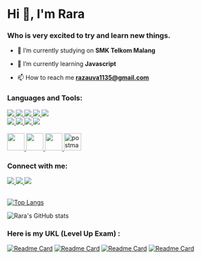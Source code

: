 <link rel="stylesheet" href="https://cdn.jsdelivr.net/gh/devicons/devicon@v2.14.0/devicon.min.css">

<h1 align="left">Hi 👋, I'm Rara</h1>
<h3 align="left">Who is very excited to try and learn new things.</h3>

- 🔭 I’m currently studying on **SMK Telkom Malang**

- 🌱 I’m currently learning **Javascript**

- 📫 How to reach me **razauva1135@gmail.com**


</p>

<h3 align="left">Languages and Tools:</h3>
<div class="row">
    <a href="https://www.java.com/en/">
        <img src="https://img.shields.io/badge/Java-ED8B00?style=for-the-badge&logo=java&logoColor=white">
    </a>
    <a href="https://developer.mozilla.org/en-US/docs/Web/HTML?retiredLocale=id">
        <img src="https://img.shields.io/badge/HTML-239120?style=for-the-badge&logo=html5&logoColor=white">
    </a>
    <a href="https://www.php.net/">
        <img src="https://img.shields.io/badge/PHP-777BB4?style=for-the-badge&logo=php&logoColor=white">
    </a>
    <a href="https://developer.mozilla.org/en-US/docs/Web/CSS?retiredLocale=id">
        <img src="https://img.shields.io/badge/CSS-239120?&style=for-the-badge&logo=css3&logoColor=white">
    </a>
    <a href="https://www.javascript.com/">
        <img src="https://img.shields.io/badge/JavaScript-F7DF1E?style=for-the-badge&logo=javascript&logoColor=black">
    </a>
</div>
<div>
    <a href="https://www.mysql.com/">
        <img src="https://img.shields.io/badge/MySQL-00000F?style=for-the-badge&logo=mysql&logoColor=white">
    </a>
    <a href="https://getbootstrap.com/">
        <img src="https://img.shields.io/badge/Bootstrap-563D7C?style=for-the-badge&logo=bootstrap&logoColor=white" >
    </a>
    <a href="https://nodejs.org/en/">
        <img src="https://img.shields.io/badge/Node.js-43853D?style=for-the-badge&logo=node.js&logoColor=white">
    </a>
    <a href="https://reactjs.org/">
        <img src = "https://img.shields.io/badge/React-20232A?style=for-the-badge&logo=react&logoColor=61DAFB">
    </a>
</div>
</br>
<div class="row">
    <a href="https://github.com/">
        <img src="https://cdn.jsdelivr.net/gh/devicons/devicon/icons/github/github-original.svg" width="40"/>
    </a>
    <a href="https://git-scm.com/">
        <img src="https://cdn.jsdelivr.net/gh/devicons/devicon/icons/git/git-original.svg" width="40"/>
    </a>
    <a href="https://code.visualstudio.com/">
        <img src="https://cdn.jsdelivr.net/gh/devicons/devicon/icons/vscode/vscode-original.svg" width="40"/> 
    </a>
    <a href="https://postman.com" target="_blank" rel="noreferrer"> 
        <img src="https://www.vectorlogo.zone/logos/getpostman/getpostman-icon.svg" alt="postman" width="40" height="40"/> 
    </a>
</div>

<h3 align="left">Connect with me:</h3>
<div>
    <a href="https://www.linkedin.com/in/zahraurava/">
        <img src="https://img.shields.io/badge/LinkedIn-0077B5?style=for-the-badge&logo=linkedin&logoColor=white">
    </a>
    <a href="https://instagram.com/zahraurava" target="blank">
    <img src="https://img.shields.io/badge/Instagram-E4405F?style=for-the-badge&logo=instagram&logoColor=white">
    </a>
      <a href="https://github.com/Rarazu">
        <img src="https://img.shields.io/badge/GitHub-100000?style=for-the-badge&logo=github&logoColor=white">
    </a>                                                                                                                                                                    
</div>

</br>

[![Top Langs](https://github-readme-stats.vercel.app/api/top-langs/?username=Rarazu&layout=compact&theme=vue-dark)](https://github.com/Rarazu)
                                                                                                             
![Rara's GitHub stats](https://github-readme-stats.vercel.app/api?username=Rarazu&theme=vue-dark&show_icons=true)
 
 
<h3 align="left">Here is my UKL (Level Up Exam) :</h3> 

<div class="row"></div>

[![Readme Card](https://github-readme-stats.vercel.app/api/pin/?username=Rarazu&repo=UKL-ProgDas&theme=vue-dark)](https://github.com/Rarazu/UKL-ProgDas)
[![Readme Card](https://github-readme-stats.vercel.app/api/pin/?username=Rarazu&repo=UKL-PBO&theme=vue-dark)](https://github.com/Rarazu/UKL-PBO)
[![Readme Card](https://github-readme-stats.vercel.app/api/pin/?username=Rarazu&repo=UKL-PHP_Laundry&theme=vue-dark)](https://github.com/Rarazu/UKL-PHP_Laundry)
[![Readme Card](https://github-readme-stats.vercel.app/api/pin/?username=Rarazu&repo=UKL-Frontend-RentCar&theme=vue-dark)](https://github.com/Rarazu/UKL-Frontend-RentCar)
